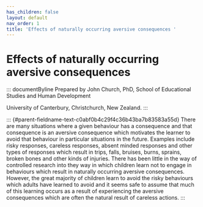 ```yaml
---
has_children: false
layout: default
nav_order: 1
title: 'Effects of naturally occurring aversive consequences '
---
```

# Effects of naturally occurring aversive consequences 


::: documentByline
Prepared by John Church, PhD, School of Educational Studies and Human
Development

University of Canterbury, Christchurch, New Zealand.
:::

::: {#parent-fieldname-text-c0abf0b4c29f4c36b43ba7b83583a55d}
There are many situations where a given behaviour has a consequence and
that consequence is an aversive consequence which motivates the learner
to avoid that behaviour in particular situations in the future. Examples
include risky responses, careless responses, absent minded responses and
other types of responses which result in trips, falls, bruises, burns,
sprains, broken bones and other kinds of injuries. There has been little
in the way of controlled research into they way in which children learn
not to engage in behaviours which result in naturally occurring aversive
consequences. However, the great majority of children learn to avoid the
risky behaviours which adults have learned to avoid and it seems safe to
assume that much of this learning occurs as a result of experiencing the
aversive consequences which are often the natural result of careless
actions.
:::
